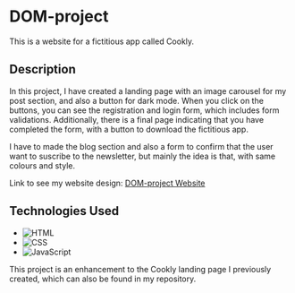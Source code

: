 # DOM-project

This is a website for a fictitious app called Cookly.

## Description

In this project, I have created a landing page with an image carousel for my post section, and also a button for dark mode. When you click on the buttons, you can see the registration and login form, which includes form validations. Additionally, there is a final page indicating that you have completed the form, with a button to download the fictitious app.

I have to made the blog section and also a form to confirm that the user want to suscribe to the newsletter, but mainly the idea is that, with same colours and style.

Link to see my website design: [DOM-project Website](https://soyshan.github.io/DOM-project/)

## Technologies Used

- ![HTML](https://img.shields.io/badge/HTML-5-orange)
- ![CSS](https://img.shields.io/badge/CSS-3-blue)
- ![JavaScript](https://img.shields.io/badge/JavaScript-ES6-yellow)

This project is an enhancement to the Cookly landing page I previously created, which can also be found in my repository.
